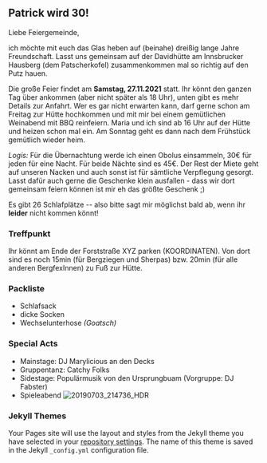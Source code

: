 ## Patrick wird 30!

Liebe Feiergemeinde,

ich möchte mit euch das Glas heben auf (beinahe) dreißig lange Jahre Freundschaft. Lasst uns gemeinsam auf der Davidhütte am Innsbrucker Hausberg (dem Patscherkofel) zusammenkommen mal so richtig auf den Putz hauen.

Die große Feier findet am **Samstag, 27.11.2021** statt. Ihr könnt den ganzen Tag über ankommen (aber nicht später als 18 Uhr), unten gibt es mehr Details zur Anfahrt. Wer es gar nicht erwarten kann, darf gerne schon am Freitag zur Hütte hochkommen und mit mir bei einem gemütlichen Weinabend mit BBQ reinfeiern. Maria und ich sind ab 16 Uhr auf der Hütte und heizen schon mal ein. Am Sonntag geht es dann nach dem Frühstück gemütlich wieder heim.

_Logis:_ Für die Übernachtung werde ich einen Obolus einsammeln, 30€ für jeden für eine Nacht. Für beide Nächte sind es 45€. Der Rest der Miete geht auf unseren Nacken und auch sonst ist für sämtliche Verpflegung gesorgt. Lasst dafür auch gerne die Geschenke klein ausfallen - dass wir dort gemeinsam feiern können ist mir eh das größte Geschenk ;)

Es gibt 26 Schlafplätze -- also bitte sagt mir möglichst bald ab, wenn ihr **leider** nicht kommen könnt!

### Treffpunkt
Ihr könnt am Ende der Forststraße XYZ parken (KOORDINATEN). Von dort sind es noch 15min (für Bergziegen und Sherpas) bzw. 20min (für alle anderen BergfexInnen) zu Fuß zur Hütte.

### Packliste
- Schlafsack
- dicke Socken
- Wechselunterhose _(Goatsch)_

### Special Acts
- Mainstage: DJ Marylicious an den Decks
- Gruppentanz: Catchy Folks
- Sidestage: Populärmusik von den Ursprungbuam (Vorgruppe: DJ Fabster)
- Spieleabend
![20190703_214736_HDR](https://user-images.githubusercontent.com/92885309/138167119-633162c7-12a6-4645-b778-e567305ad2c6.jpg)


### Jekyll Themes

Your Pages site will use the layout and styles from the Jekyll theme you have selected in your [repository settings](https://github.com/patrickmoder/huettengaudi/settings/pages). The name of this theme is saved in the Jekyll `_config.yml` configuration file.
